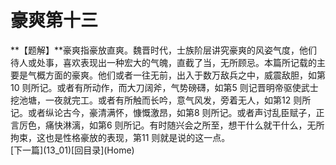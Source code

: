 <h1 class="break">豪爽第十三</h1>
**【题解】**豪爽指豪放直爽。魏晋时代，士族阶层讲究豪爽的风姿气度，他们待人或处事，喜欢表现出一种宏大的气魄，直截了当，无所顾忌。本篇所记载的主要是气概方面的豪爽。他们或者一往无前，出入于数万敌兵之中，威震敌胆，如第10 则所记。或者有所动作，而大刀阔斧，气势磅礴，如第5 则记晋明帝驱使武士挖池塘，一夜就完工。或者有所触而长吟，意气风发，旁着无人，如第12 则所记。或者纵论古今，豪清满怀，慷慨激昂，如第8 则所记。或者声讨乱臣赋子，正言厉色，痛快淋漓，如第6 则所记。有时随兴会之所至，想干什么就干什么，无所拘束，这也是性格豪放的表现，第11 则就是说的这一点。
<br>[下一篇](13_01)[回目录](Home)

